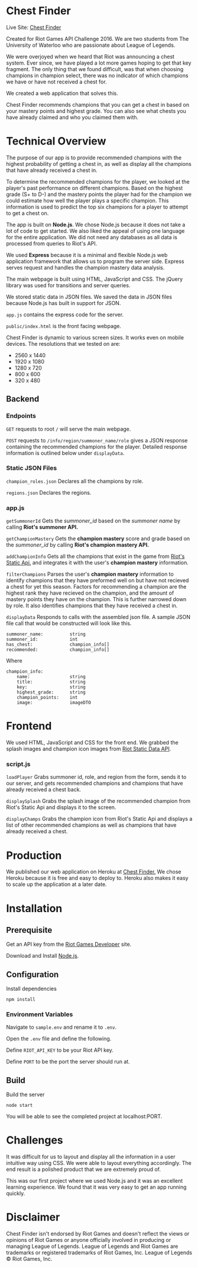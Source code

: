 # Chest Finder

Live Site: [Chest Finder](http://chestfinder.me)

Created for Riot Games API Challenge 2016. We are two students from The University of Waterloo who are passionate about League of Legends. 

We were overjoyed when we heard that Riot was announcing a chest system. Ever since, we have played a lot more games hoping to get that key fragment. The only thing that we found difficult, was that when choosing champions in champion select, there was no indicator of which champions we have or have not received a chest for. 

We created a web application that solves this.

Chest Finder recommends champions that you can get a chest in based on your mastery points and highest grade. You can also see what chests you have already claimed and who you claimed them with.

# Technical Overview
The purpose of our app is to provide recommended champions with the highest probability of getting a chest in, as well as display all the champions that have already received a chest in.

To determine the recommended champions for the player, we looked at the player's past performance on different champions. Based on the highest grade (S+ to D-) and the mastery points the player had for the champion we could estimate how well the player plays a specific champion. This information is used to predict the top six champions for a player to attempt to get a chest on.

The app is built on **Node.js**. We chose Node.js because it does not take a lot of code to get started. We also liked the appeal of using one language for the entire application. We did not need any databases as all data is processed from queries to Riot's API. 

We used **Express** because it is a minimal and flexible Node.js web application framework that allows us to program the server side. Express serves request and handles the champion mastery data analysis.

The main webpage is built using HTML, JavaScript and CSS. The jQuery library was used for transitions and server queries.

We stored static data in JSON files. We saved the data in JSON files because Node.js has built in support for JSON.

`app.js` contains the express code for the server.  

`public/index.html` is the front facing webpage.

Chest Finder is dynamic to various screen sizes. It works even on mobile devices. The resolutions that we tested on are:

* 2560 x 1440
* 1920 x 1080
* 1280 x 720
* 800 x 600
* 320 x 480

## Backend
### Endpoints
`GET` requests to root `/` will serve the main webpage.

`POST` requests to `/info/region/summoner_name/role` gives a JSON response containing the recommended champions for the player. Detailed response information is outlined below under `displayData`.


### Static JSON Files
`champion_roles.json` Declares all the champions by role. 

`regions.json` Declares the regions.

### app.js 

`getSummonerId` Gets the *summoner_id* based on the *summoner name* by calling **Riot's summoner API.**

`getChampionMastery` Gets the **champion mastery** score and grade based on the *summoner_id* by calling **Riot's champion mastery API.** 

`addChampionInfo` Gets all the champions that exist in the game from [Riot's Static Api.](https://developer.riotgames.com/docs/static-data) and integrates it with the user's **champion mastery** information.

`filterChampions` Parses the user's **champion mastery** information to identify champions that they have preformed well on but have not recieved a chest for yet this season. Factors for recommending a champion are the highest rank they have recieved on the champion, and the amount of mastery points they have on the champion. This is further narrowed down by role. It also identifies champions that they have received a chest in.

`displayData` Responds to calls with the assembled json file. A sample JSON file call that would be constructed will look like this.
    
    summoner_name: 			string
    summoner_id: 			int
    has_chest: 				champion_info[]
    recommended: 			champion_info[]

Where

   	champion_info:
		name: 				string
		title: 				string
		key: 				string
		highest_grade: 		string
		champion_points: 	int
		image: 				imageDTO
    

# Frontend
We used HTML, JavaScript and CSS for the front end. We grabbed the splash images and champion icon images from [Riot Static Data API](https://developer.riotgames.com/docs/static-data).
### script.js

`loadPlayer` Grabs summoner id, role, and region from the form, sends it to our server, and gets recommended champions and champions that have already received a chest back.

`displaySplash` Grabs the splash image of the recommended champion from Riot's Static Api and displays it to the screen.

`displayChamps` Grabs the champion icon from Riot's Static Api and displays a list of other recommended champions as well as champions that have already received a chest.

# Production

We published our web application on Heroku at [Chest Finder.](http://chestfinder.me) We chose Heroku because it is free and easy to deploy to. Heroku also makes it easy to scale up the application at a later date.

# Installation 

## Prerequisite
Get an API key from the [Riot Games Developer](https://developer.riotgames.com) site.

Download and Install [Node.js](https://nodejs.org/en/).

## Configuration
Install dependencies

    npm install
### Environment Variables
Navigate to `sample.env` and rename it to `.env`.

Open the `.env` file and define the following.

Define `RIOT_API_KEY` to be your Riot API key.

Define `PORT` to be the port the server should run at.

## Build
Build the server
    
    node start
  	
You will be able to see the completed project at localhost:PORT.

# Challenges
It was difficult for us to layout and display all the information in a user intuitive way using CSS. We were able to layout everything accordingly. The end result is a polished product that we are extremely proud of.

This was our first project where we used Node.js and it was an excellent learning experience. We found that it was very easy to get an app running quickly. 

# Disclaimer
Chest Finder isn't endorsed by Riot Games and doesn't reflect the views or opinions of Riot Games or anyone officially involved in producing or managing League of Legends. League of Legends and Riot Games are trademarks or registered trademarks of Riot Games, Inc. League of Legends © Riot Games, Inc.
